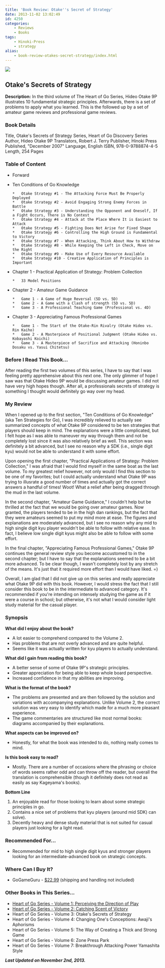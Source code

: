 ```yaml
---
title: 'Book Review: Otake''s Secret of Strategy'
date: 2013-11-02 13:02:49
id: 4250
categories:
	- Reviews
	- Books
tags:
	- Hinoki-Press
	- strategy
alias:
	- book-review-otakes-secret-strategy/index.html
---
```


![](/images/2013/10/heartofgov3cover.jpg)

## Otake's Secrets of Strategy

**Description:** In the third volume of The Heart of Go Series, Hideo Otake 9P illustrates 10 fundamental strategic principles. Afterwards, there is a set of problems to apply what you learned. This is the followed up by a set of amateur game reviews and professional game reviews.

<!--more-->

### Book Details

Title, Otake's Secrets of Strategy
Series, Heart of Go Discovery Series
Author, Hideo Otake 9P
Translators, Robert J. Terry
Publisher, Hinoki Press
Published, "December 2007"
Language, English
ISBN, 978-0-9788874-4-5
Length, 254 Pages

### Table of Content

*   Forward
*   Ten Conditions of Go Knowledge

		*   Otake Strategy #1 - The Attacking Force Must Be Properly Deployed
		*   Otake Strategy #2 - Avoid Engaging Strong Enemy Forces in Battle
		*   Otake Strategy #3 - Understanding the Opponent and Oneself, If a Fight Occurs, There is No Contest
		*   Otake Strategy #4 - Attack at the Place Where It is Easiest to Attack
		*   Otake Strategy #5 - Fighting Does Not Arise for Fixed Shape
		*   Otake Strategy #6 - Controlling the High Ground is Fundamental to Victory
		*   Otake Strategy #7 - When Attacking, Think About How to Withdraw
		*   Otake Strategy #8 - While Keeping the Left in Check, Move on the Right
		*   Otake Strategy #9 - Make Use of Every Resource Available
		*   Otake Strategy #10 - Creative Application of Principles is Important

*   Chapter 1 - Practical Application of Strategy: Problem Collection

		*   33 Model Positions

*   Chapter 2 - Amateur Game Guidance

		*   Game 1 - A Game of Huge Reversal (5D vs. 5D)
		*   Game 2 - A Game with a Clash of strength (5D vs. 5D)
		*   Game 3 - A Professional Teaching Game (Professional vs. 4D)

*   Chapter 3 - Appreciating Famous Professional Games

		*   Game 1 - The Start of the Otake-Rin Rivalry (Otake Hideo vs. Rin Kaiho)
		*   Game 2 - A Masterpiece of Positional Judgment (Otake Hideo vs. Kobayashi Koichi)
		*   Game 3 - A Masterpiece of Sacrifice and Attacking (Honinbo Dosaku vs. Yasui Chitetsu)


### Before I Read This Book...

After reading the first two volumes of this series, I have to say that I was feeling pretty apprehensive about this next one. The only glimmer of hope I saw was that Otake Hideo 9P would be discussing amateur games. I did not have very high hopes though. After all, a professionals secrets of strategy is something I thought would definitely go way over my head.

### My Review

When I opened up to the first section, "Ten Conditions of Go Knowledge" (aka Ten Strategies for Go), I was incredibly relieved to actually see summarized concepts of what Otake 9P considered to be ten strategies that players should keep in mind. The explanations were a little complicated, but I felt hope as I was able to maneuver my way through them and not be completely lost since it was also relatively brief as well. This section was definitely a bit advanced, but I see no reason why a SDK (i.e., single digit kyu) would not be able to understand it with some effort.

Upon opening the first chapter, "Practical Applications of Strategy: Problem Collection," I was afraid that I would find myself in the same boat as the last volume. To my greatest relief however, not only would I find this section to be one of my favorites; but I could actually understand what Otake 9P was trying to illusrate a good number of times and actually got the correct answers a handful of times! Woot! What a relief after being dragged through the mud in the last volume.

In the second chapter, "Amateur Game Guidance," I couldn't help but be thrilled at the fact that we would be going over amateur games. Now granted, the players tended to be in the high dan rankings, but the fact that they were amateurs seemed to put my mind more at ease. The figures and explanations are moderately advanced, but I see no reason why any mid to high single digit kyu player wouldn't be able to follow with relative ease. In fact, I believe low single digit kyus might also be able to follow with some effort.

In the final chapter, "Appreciating Famous Professional Games," Otake 9P continues the general review style you become accustomed to in the second chapter; but I have to say that the explanations seemed to be a bit more advanced. To be clear though, I wasn't completely lost by any stretch of the means. It's just that it required more effort than I would have liked. =)

Overall, I am glad that I did not give up on this series and really appreciate what Otake 9P did with this book. However, I would stress the fact that I still consider this book to be in the intermediate to advanced category. It's recommended if you're intending on intensely studying the game as if it were a course in school; but otherwise, it's not what I would consider light study material for the casual player.

### Synopsis

**What did I enjoy about the book?**

*   A lot easier to comprehend compared to the Volume 2.
*   Has problems that are not overly advanced and are quite helpful.
*   Seems like it was actually written for kyu players to actually understand.

**What did I gain from reading this book?**

*   A better sense of some of Otake 9P's strategic principles.
*   Greater appreciation for being able to keep whole board perspective.
*   Increased confidence in that my abilities are improving.

**What is the format of the book?**

*   The problems are presented and are then followed by the solution and variations with accompanying explanations. Unlike Volume 2, the correct solution was very easy to identify which made for a much more pleasant experience.
*   The game commentaries are structured like most normal books: diagrams accompanied by their explanations.

**What aspects can be improved on?**

*   Honestly, for what the book was intended to do, nothing really comes to mind.

**Is this book easy to read?**

*   Mostly. There are a number of occasions where the phrasing or choice of words seems rather odd and can throw off the reader, but overall the translation is comprehensible (though it definitely does not read as easily as say Kageyama's books).

**Bottom Line**

1.  An enjoyable read for those looking to learn about some strategic principles in go.
2.  Contains a nice set of problems that kyu players (around mid SDK) can solve).
3.  Decently heavy and dense study material that is not suited for casual players just looking for a light read.

### Recommended For...

*   Recommended for mid to high single digit kyus and stronger players looking for an intermediate-advanced book on strategic concepts.

### Where Can I Buy It?

*   GoGameGuru - [$22.99](http://shop.gogameguru.com/otakes-secrets-of-strategy/?acc=e4da3b7fbbce2345d7772b0674a318d5) (shipping and handling not included)

### Other Books in This Series...

*   [Heart of Go Series - Volume 1: Perceiving the Direction of Play](http://www.bengozen.com/book-review-perceiving-direction-play/ "Book Review: Perceiving the Direction of Play")
*   [Heart of Go Series - Volume 2: Catching Scent of Victory](http://www.bengozen.com/book-review-scent-victory/ "Book Review: Scent of Victory")
*   Heart of Go Series - Volume 3: Otake's Secrets of Strategy
*   Heart of Go Series - Volume 4: Changing One's Conceptions: Awaji's Aphorisms
*   Heart of Go Series - Volume 5: The Way of Creating a Thick and Strong Game
*   Heart of Go Series - Volume 6: Zone Press Park
*   Heart of Go Series - Volume 7: Breakthrough Attacking Power Yamashita Style

_**Last Updated on November 2nd, 2013.**_